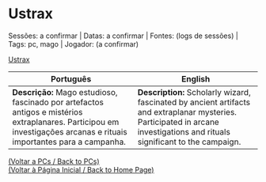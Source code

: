 
# Ustrax

Sessões: a confirmar | Datas: a confirmar | Fontes: (logs de sessões) | Tags: pc, mago | Jogador: (a confirmar)

[Ustrax](ustrax.png)

| Português | English |
|-----------|---------|
| **Descrição:** Mago estudioso, fascinado por artefactos antigos e mistérios extraplanares. Participou em investigações arcanas e rituais importantes para a campanha. | **Description:** Scholarly wizard, fascinated by ancient artifacts and extraplanar mysteries. Participated in arcane investigations and rituals significant to the campaign. |

[(Voltar a PCs / Back to PCs)](pcs.md)  
[(Voltar à Página Inicial / Back to Home Page)](home.md)

